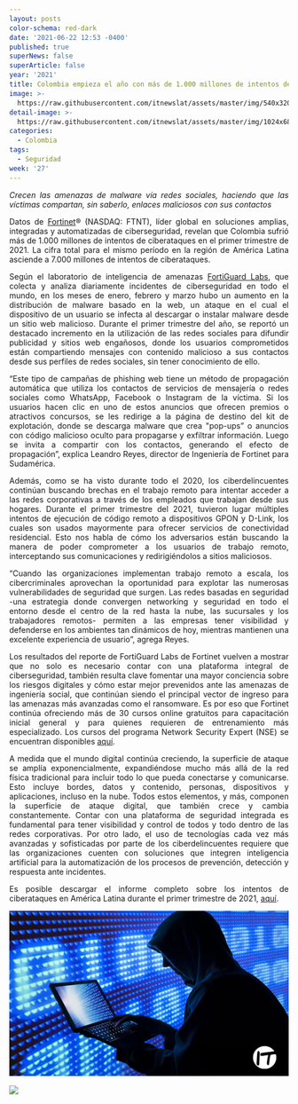 ```yaml
---
layout: posts
color-schema: red-dark
date: '2021-06-22 12:53 -0400'
published: true
superNews: false
superArticle: false
year: '2021'
title: Colombia empieza el año con más de 1.000 millones de intentos de ciberataques
image: >-
  https://raw.githubusercontent.com/itnewslat/assets/master/img/540x320/Ataque-Hacker-P.jpg
detail-image: >-
  https://raw.githubusercontent.com/itnewslat/assets/master/img/1024x680/Ataque-Hacker-G.jpg
categories:
  - Colombia
tags:
  - Seguridad
week: '27'
---
```


<p style="text-align: justify;"><em>Crecen las amenazas de malware vía redes sociales, haciendo que las víctimas compartan, sin saberlo, enlaces maliciosos con sus contactos </em></p>
<p style="text-align: justify;">Datos de <a href="https://www.fortinet.com/lat">Fortinet</a>® (NASDAQ: FTNT), líder global en soluciones amplias, integradas y automatizadas de ciberseguridad, revelan que Colombia sufrió más de 1.000 millones de intentos de ciberataques en el primer trimestre de 2021. La cifra total para el mismo período en la región de América Latina asciende a 7.000 millones de intentos de ciberataques.</p>
<p style="text-align: justify;">Según el laboratorio de inteligencia de amenazas <a href="https://www.fortiguardthreatinsider.com/es/bulletin/Q4-2020">FortiGuard Labs</a>, que colecta y analiza diariamente incidentes de ciberseguridad en todo el mundo, en los meses de enero, febrero y marzo hubo un aumento en la distribución de malware basado en la web, un ataque en el cual el dispositivo de un usuario se infecta al descargar o instalar malware desde un sitio web malicioso. Durante el primer trimestre del año, se reportó un destacado incremento en la utilización de las redes sociales para difundir publicidad y sitios web engañosos, donde los usuarios comprometidos están compartiendo mensajes con contenido malicioso a sus contactos desde sus perfiles de redes sociales, sin tener conocimiento de ello.</p>
<p style="text-align: justify;">“Este tipo de campañas de phishing web tiene un método de propagación automática que utiliza los contactos de servicios de mensajería o redes sociales como WhatsApp, Facebook o Instagram de la víctima. Si los usuarios hacen clic en uno de estos anuncios que ofrecen premios o atractivos concursos, se les redirige a la página de destino del kit de explotación, donde se descarga malware que crea "pop-ups” o anuncios con código malicioso oculto para propagarse y exfiltrar información. Luego se invita a compartir con los contactos, generando el efecto de propagación”, explica Leandro Reyes, director de Ingeniería de Fortinet para Sudamérica.</p>
<p style="text-align: justify;">Además, como se ha visto durante todo el 2020, los ciberdelincuentes continúan buscando brechas en el trabajo remoto para intentar acceder a las redes corporativas a través de los empleados que trabajan desde sus hogares. Durante el primer trimestre del 2021, tuvieron lugar múltiples intentos de ejecución de código remoto a dispositivos GPON y D-Link, los cuales son usados mayormente para ofrecer servicios de conectividad residencial. Esto nos habla de cómo los adversarios están buscando la manera de poder comprometer a los usuarios de trabajo remoto, interceptando sus comunicaciones y redirigiéndolos a sitios maliciosos.</p>
<p style="text-align: justify;">“Cuando las organizaciones implementan trabajo remoto a escala, los cibercriminales aprovechan la oportunidad para explotar las numerosas vulnerabilidades de seguridad que surgen. Las redes basadas en seguridad -una estrategia donde convergen networking y seguridad en todo el entorno desde el centro de la red hasta la nube, las sucursales y los trabajadores remotos- permiten a las empresas tener visibilidad y defenderse en los ambientes tan dinámicos de hoy, mientras mantienen una excelente experiencia de usuario”, agrega Reyes.</p>
<p style="text-align: justify;">Los resultados del reporte de FortiGuard Labs de Fortinet vuelven a mostrar que no solo es necesario contar con una plataforma integral de ciberseguridad, también resulta clave fomentar una mayor conciencia sobre los riesgos digitales y cómo estar mejor prevenidos ante las amenazas de ingeniería social, que continúan siendo el principal vector de ingreso para las amenazas más avanzadas como el ransomware. Es por eso que Fortinet continúa ofreciendo más de 30 cursos online gratuitos para capacitación inicial general y para quienes requieren de entrenamiento más especializado. Los cursos del programa Network Security Expert (NSE) se encuentran disponibles <a href="https://www.fortinet.com/training/cybersecurity-professionals#technical-training">aquí</a>.</p>
<p style="text-align: justify;">A medida que el mundo digital continúa creciendo, la superficie de ataque se amplía exponencialmente, expandiéndose mucho más allá de la red física tradicional para incluir todo lo que pueda conectarse y comunicarse. Esto incluye bordes, datos y contenido, personas, dispositivos y aplicaciones, incluso en la nube. Todos estos elementos, y más, componen la superficie de ataque digital, que también crece y cambia constantemente. Contar con una plataforma de seguridad integrada es fundamental para tener visibilidad y control de todos y todo dentro de las redes corporativas. Por otro lado, el uso de tecnologías cada vez más avanzadas y sofisticadas por parte de los ciberdelincuentes requiere que las organizaciones cuenten con soluciones que integren inteligencia artificial para la automatización de los procesos de prevención, detección y respuesta ante incidentes.</p>
<p style="text-align: justify;">Es posible descargar el informe completo sobre los intentos de ciberataques en América Latina durante el primer trimestre de 2021, <a href="https://www.fortiguardthreatinsider.com/es/bulletin/Q1-2021">aquí</a>.</p>

![](https://raw.githubusercontent.com/itnewslat/assets/master/img/540x320/Ataque-Hacker-P.jpg)

<img src="https://tracker.metricool.com/c3po.jpg?hash=56f88a41e39ab42c063cc51676587a04"/>
